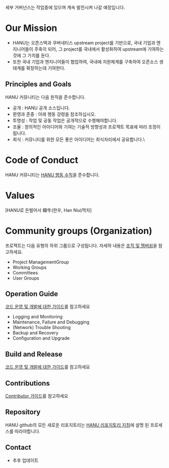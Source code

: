 세부 거버넌스는 작업중에 있으며 계속 발전시켜 나갈 예정입니다.

# Our Mission 
- HANU는 오픈스택과 쿠버네티스 upstream project를 기반으로, 국내 기업과 엔지니어들이 주축이 되어, 그 project를 국내에서 활성화하여 upstream에 기여하는것에 그 가치를 둔다.
- 또한 국내 기업과 엔지니어들이 협업하여, 국내에 지원체계를 구축하여 오픈소스  생태계를 확장하는데 기여한다. 

## Principles and Goals
HANU 커뮤니티는 다음 원칙을 준수합니다.
* 공개 : HANU 공개 소스입니다.
* 환영과 존중 : 아래 행동 강령을 참조하십시오.
* 투명성 : 작업 및 공동 작업은 공개적으로 수행해야합니다.
* 조율 : 창의적인 아이디어와 기여는 기술적 방향성과 프로젝트 목표에 따라 조정이 됩니다.
* 회식 : 커뮤니티를 위한 모든 좋은 아이디어는 회식자리에서 공유합니다.\


# Code of Conduct

HANU 커뮤니티는 [HANU 행동 수칙](code-of-conduct.md)을 준수합니다.


# Values

[HANU로 돈벌어서 韓牛(한우, Han Niu)먹자]


# Community groups (Organization)

프로젝트는 다음 유형의 하위 그룹으로 구성됩니다.
자세하 내용은  [조직 및 맴버쉽](code-of-conduct.md)을 참고하세요.
* Project ManagementGroup
* Working Groups
* Committees
* User Groups

## Operation Guide 
[코드 운영 및 개발에 대한 가이드](code-of-conduct.md)를 참고하세요
   - Logging and Monitoring 
   - Maintenance, Failure and Debugging 
   - (Network) Trouble Shooting 
   - Backup and Recovery 
   - Configuration and Upgrade 
   
##  Build and Release 
[코드 운영 및 개발에 대한 가이드](code-of-conduct.md)를 참고하세요

##  Contributions
[Contributor 가이드](contributors_guide.md)를 참고하세요

## Repository 
HANU github의 모든 새로운 리포지토리는 [HANU 리포지토리 지침](contributors_guide.md)에 설명 된 프로세스를 따라야합니다.

## Contact
   - 추후 업데이트
